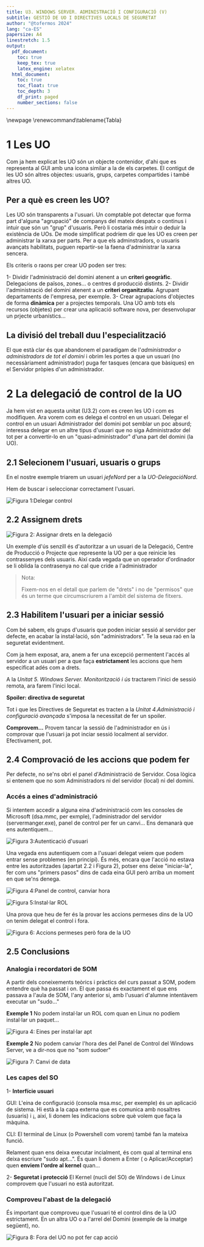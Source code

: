 ```yaml
---
title: U3. WINDOWS SERVER. ADMINISTRACIÓ I CONFIGURACIÓ (V)
subtitle: GESTIÓ DE UO I DIRECTIVES LOCALS DE SEGURETAT
author: "@tofermos 2024"
lang: "ca-ES"
papersize: A4
linestretch: 1.5
output:
  pdf_document:
    toc: true
    keep_tex: true
    latex_engine: xelatex
  html_document:
    toc: true
    toc_float: true
    toc_depth: 3
    df_print: paged
    number_sections: false
---
```


\newpage
\renewcommand\tablename{Tabla}

# 1 Les UO

Com ja hem explicat les UO són un objecte contenidor, d'ahi que es representa al GUI amb una icona similar a la de els carpetes. 
El contigut de les UO són altres objectes: usuaris, grups, carpetes compartides i també altres UO.

## Per a què es creen les UO?

Les UO són transparents a l'usuari. Un comptable pot detectar que forma part d'alguna "agrupació" de companys del mateix despatx o continus i intuir que són un "grup" d'usuaris. Però li costaria més intuir o deduir la existència de UOs.
De mode simplificat podríem dir que les UO es creen per administrar la xarxa per parts. Per a que els adminstradors, o usuaris avançats habilitats, puguen repartir-se la faena d'administrar la xarxa sencera.

Els criteris o raons per crear UO poden ser tres:

1- Dividir l'administració del domini atenent a un **criteri geogràfic**. Delegacions de països, zones... o centres d producció distints.
2- Dividir l'administració del domini atenent a un **criteri organitzatiu**. Agrupant departaments de l'empresa, per exemple.
3- Crear agrupacions d'objectes de forma **dinàmica** per a projectes temporals. Una UO amb tots els recursos (objetes) per crear una aplicació software nova, per desenvolupar un prjecte urbanístics...

## La divisió del treball duu l'especialització

El que està clar és que abandonem el paradigam de l'*administrador o administradors de tot el domini* i obrim les portes a que un usuari (no necessàriament administrador) puga fer tasques (encara que bàsiques) en el Servidor pròpies d'un administrador.


# 2 La delegació de control de la UO

Ja hem vist en aquesta unitat (U3.2) com es creen les UO i com es modifiquen. Ara vorem com es delega el control en un usuari. Delegar el control en un usuari Administrador del domini pot semblar un poc absurd; interessa delegar en un altre tipus d'usuari que no siga Administrador del tot per a convertir-lo en un "quasi-administrador" d'una part del domini (la UO).

## 2.1 Selecionem l'usuari, usuaris o grups

En el nostre exemple triarem un usuari *jefeNord* per a la *UO-DelegacióNord*.

Hem de buscar i seleccionar correctament l'usuari.

![*Figura 1:Delegar control*](png/DelegarControl1.png)

## 2.2 Assignem drets 

![*Figura 2: Assignar drets en la delegació*](png/DelegarControl2.png)

Un exemple d'ús senzill és d'autoritzar a un usuari de la Delegació, Centre de Producció o Projecte que represente la UO per a que reinicie les contrassenyes dels usuaris. Així cada vegada que un operador d'ordinador se li oblida la contrasenya no cal que cride a l'administrador

>Nota:
>
>Fixem-nos en el detall que parlem de "drets" i no de "permisos" que és un terme que circumscriurem a l'ambit del sistema de fitxers.

## 2.3 Habilitem l'usuari per a iniciar sessió

Com bé sabem, els grups d'usuaris que poden iniciar sessió al servidor per defecte, en acabar la instal·lació, són "administradors". Te la seua raó en la seguretat evidentment.

Com ja hem exposat, ara, anem a fer una excepció permentent l'accés al servidor a un usuari per a que faça **estrictament** les accions que hem especificat adés com a drets.

A la *Unitat 5. Windows Server. Monitorització i ús* tractarem l'inici de sessió remota, ara farem l'inici local.

**Spoiler: directiva de seguretat**

Tot i que les Directives de Seguretat es tracten a la *Unitat 4.Administració i configuració avançada* s'imposa la necessitat de fer un spoiler.

**Comprovem...** Provem tancar la sessió de l'administrador en ús i comprovar que l'usuari ja pot inciar sessió localment al servidor. 
Efectivament, pot. 

## 2.4 Comprovació de les accions que podem fer

Per defecte, no se'ns obri el panel d'Administració de Servidor. Cosa lògica si entenem que no som Administradors ni del servidor (local) ni del domini.

### Accés a eines d'administració

Si intentem accedir a alguna eina d'administració com les consoles de Microsoft (dsa.mmc, per exmple), l'administrador  del servidor (servermanger.exe), panel de control per fer un canvi... Ens demanarà que ens autentiquem...

![*Figura 3:Autenticació d'usuari*](png/permisUsuariDelegat.png)


Una vegada ens autentiquem com a l'usuari delegat veiem que podem entrar sense problemes (en principi).
És més, encara que l'acció no estava entre les autoritzades (apartat 2.2 i Figura 2), potser ens deixe "iniciar-la", fer com uns "primers pasos" dins de cada eina GUI però arriba un moment en que se'ns denega.


![*Figura 4:Panel de control, canviar hora*](png/canviHoraNO.png)

![*Figura 5:Instal·lar ROL*](png/InstalarRolNO.png)

Una prova que heu de fer és la provar les accions permeses dins de la UO on tenim delegat el control i fora.

![*Figura 6: Accions permeses però fora de la UO*](png/NoTienePrivilegios.png)


## 2.5 Conclusions

### Analogia i recordatori de SOM

A partir dels coneixements teòrics i pràctics del curs passat a SOM, podem entendre què ha passat i on. 
El que passa és exactament el que ens passava a l'aula de SOM, l'any anterior si, amb l'usuari d'alumne intentàvem executar un "sudo..." 


**Exemple 1** No podem instal·lar un ROL com quan en Linux no podíem instal·lar un paquet...

![*Figura 4: Eines per instal·lar apt*](png/rosaUpdate.png)


**Exemple 2** No podem canviar l'hora des del Panel de Control del Windows Server, ve a dir-nos que no "som sudoer"

![*Figura 7: Canvi de data*](png/rosaHora.png)

### Les capes del SO

1- **Interfície usuari** 

GUI: L'eina de configuració (consola msa.msc, per exemple) és un aplicació de sistema. Hi està a la capa externa que es comunica amb nosaltres (usuaris) i ¡, així, li donem les indicacions sobre què volem que faça la màquina.

CLI: El terminal de Linux (o Powershell com vorem) també fan la mateixa funció.

Relament quan ens deixa executar incialment, és com qual al terminal ens deixa escriure "sudo apt...". És quan li donem a Enter ( o Aplicar/Acceptar) quen **enviem l'ordre al kernel** quan...

2- **Seguretat i protecció** El Kernel (nucli del SO) de Windows i de Linux comprovem que l'usuari no està autoritzat.


### Comproveu l'abast de la delegació

És important que comproveu que l'usuari té el control dins de la UO estrictament. En un altra UO o a l'arrel del Domini (exemple de la imatge següent), no.

![*Figura 8: Fora del UO no pot fer cap acció*](png/NoTienePrivilegios.png)








